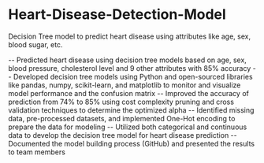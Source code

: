 # Heart-Disease-Detection-Model
Decision Tree model to predict heart disease using attributes like age, sex, blood sugar, etc.

-- Predicted heart disease using decision tree models based on age, sex, blood pressure, cholesterol level and 9 other attributes with 85% accuracy
-- Developed decision tree models using Python and open-sourced libraries like pandas, numpy, scikit-learn, and matplotlib to monitor and visualize model performance and the confusion matrix
-- Improved the accuracy of prediction from 74% to 85% using cost complexity pruning and cross validation techniques to determine the optimized alpha
-- Identified missing data, pre-processed datasets, and implemented One-Hot encoding to prepare the data for modeling
-- Utilized both categorical and continuous data to develop the decision tree model for heart disease prediction
-- Documented the model building process (GitHub) and presented the results to team members

